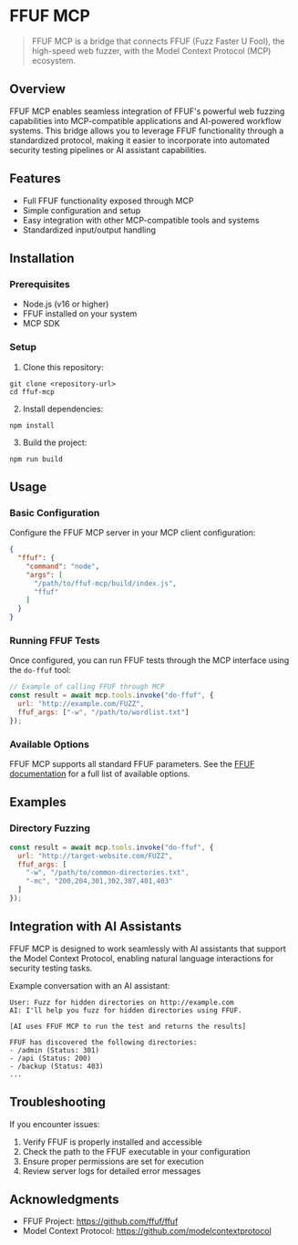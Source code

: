 # FFUF MCP

> FFUF MCP is a bridge that connects FFUF (Fuzz Faster U Fool), the high-speed web fuzzer, with the Model Context Protocol (MCP) ecosystem.

## Overview

FFUF MCP enables seamless integration of FFUF's powerful web fuzzing capabilities into MCP-compatible applications and AI-powered workflow systems. This bridge allows you to leverage FFUF functionality through a standardized protocol, making it easier to incorporate into automated security testing pipelines or AI assistant capabilities.

## Features

- Full FFUF functionality exposed through MCP
- Simple configuration and setup
- Easy integration with other MCP-compatible tools and systems
- Standardized input/output handling

## Installation

### Prerequisites

- Node.js (v16 or higher)
- FFUF installed on your system
- MCP SDK

### Setup

1. Clone this repository:
 ```
 git clone <repository-url>
 cd ffuf-mcp
 ```

2. Install dependencies:
 ```
 npm install
 ```

3. Build the project:
 ```
 npm run build
 ```

## Usage

### Basic Configuration

Configure the FFUF MCP server in your MCP client configuration:

```json
{
  "ffuf": {
    "command": "node",
    "args": [
      "/path/to/ffuf-mcp/build/index.js",
      "ffuf"
    ]
  }
}
```

### Running FFUF Tests

Once configured, you can run FFUF tests through the MCP interface using the `do-ffuf` tool:

```javascript
// Example of calling FFUF through MCP
const result = await mcp.tools.invoke("do-ffuf", {
  url: "http://example.com/FUZZ",
  ffuf_args: ["-w", "/path/to/wordlist.txt"]
});
```

### Available Options

FFUF MCP supports all standard FFUF parameters.
See the [FFUF documentation](https://github.com/ffuf/ffuf) for a full list of available options.

## Examples

### Directory Fuzzing

```javascript
const result = await mcp.tools.invoke("do-ffuf", {
  url: "http://target-website.com/FUZZ",
  ffuf_args: [
    "-w", "/path/to/common-directories.txt",
    "-mc", "200,204,301,302,307,401,403"
  ]
});
```

## Integration with AI Assistants

FFUF MCP is designed to work seamlessly with AI assistants that support the Model Context Protocol, enabling natural language interactions for security testing tasks.

Example conversation with an AI assistant:

```
User: Fuzz for hidden directories on http://example.com
AI: I'll help you fuzz for hidden directories using FFUF.

[AI uses FFUF MCP to run the test and returns the results]

FFUF has discovered the following directories:
- /admin (Status: 301)
- /api (Status: 200)
- /backup (Status: 403)
...
```

## Troubleshooting

If you encounter issues:

1. Verify FFUF is properly installed and accessible
2. Check the path to the FFUF executable in your configuration
3. Ensure proper permissions are set for execution
4. Review server logs for detailed error messages

## Acknowledgments

- FFUF Project: https://github.com/ffuf/ffuf
- Model Context Protocol: https://github.com/modelcontextprotocol